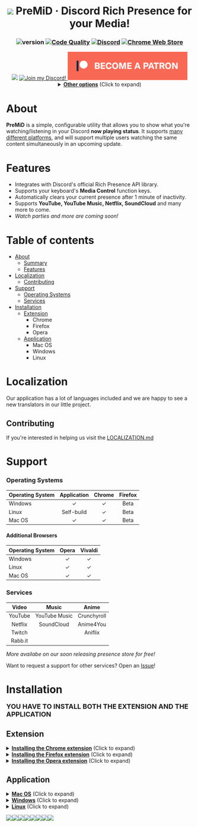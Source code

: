 <div align="center">

# <img src="gitassets/icon.png" width="24px" draggable="false"><b> </b>PreMiD &middot; Discord Rich Presence for your Media!

### ![version](https://img.shields.io/badge/Version-1.4-brightgreen.svg?style=for-the-badge) [![Code Quality](https://img.shields.io/codacy/grade/aaefef1998e644118a506a3c03c5b7e2.svg?style=for-the-badge)](https://www.codacy.com/project/Timeraa/PreMiD/dashboard?utm_source=github.com&utm_medium=referral&utm_content=PreMiD/PreMiD&utm_campaign=Badge_Grade_Dashboard&branchId=10584370) [![Discord](https://img.shields.io/discord/493130730549805057.svg?style=for-the-badge)](https://discord.gg/WvfVZ8T) [![Chrome Web Store](https://img.shields.io/chrome-web-store/d/agjnjboanicjcpenljmaaigopkgdnihi.svg?label=Chrome&logo=google%20chrome&logoColor=white&colorA=4285F4&style=for-the-badge)](https://chrome.google.com/webstore/detail/premid/agjnjboanicjcpenljmaaigopkgdnihi)

<img src="gitassets/PreMiDExample.png">

<a target="_blank" href="https://discord.gg/WvfVZ8T" title="Join our Discord!">
<img draggable="false" src="https://discordapp.com/api/guilds/493130730549805057/widget.png?style=banner2" height="76px" draggable="false" alt="Join my Discord!">
</a>
<a target="_blank" href="https://www.patreon.com/bePatron?u=4610890" data-patreon-widget-type="become-patron-button"><img src="gitassets/patreonBTN.png" draggable="false" height="76px" alt="Support me on Patreon!"></a>
<details>
  <summary><b><u>Other options</u></b> (Click to expand)</summary>

  <ol>

<a target="_blank" href="https://ko-fi.com/E1E1HLLE"><img draggable="false" height="56px" src='https://az743702.vo.msecnd.net/cdn/kofi1.png?v=0' border='0' alt='Buy Me a Coffee at ko-fi.com' /></a>

<a target="_blank" href="https://www.paypal.com/cgi-bin/webscr?cmd=_s-xclick&hosted_button_id=ZU8Q766ACS2WS&lc=US"><img src="gitassets/PayPal.svg" height="56px" draggable="false" alt="PayPal"></a>

#### BitCoin: `18WHUcQbThwExKhUyLGPRFUGSwFqftpsEn`

  </ol>
</details>
</div>

# About

**PreMiD** is a simple, configurable utility that allows you to show what you're watching/listening in your Discord **now playing status**. It supports [many different platforms](#support), and will support multiple users watching the same content simultaneously in an upcoming update.

# Features

- Integrates with Discord's official Rich Presence API library.
- Supports your keyboard's **Media Control** function keys.
- Automatically clears your current presence after 1 minute of inactivity.
- Supports **YouTube, YouTube Music, Netflix, SoundCloud** and many more to come.
- _Watch parties and more are coming soon!_

# Table of contents

- [About](#about)
  - [Summary](#summary)
  - [Features](#features)
- [Localization](#localization)
  - [Contributing](#contributing)
- [Support](#support)
  - [Operating Systems](#operating-systems)
  - [Services](#services)
- [Installation](#installation)
  - [Extension](#extension)
    - Chrome
    - Firefox
    - Opera
  - [Application](#application)
    - Mac OS
    - Windows
    - Linux

# Localization

Our application has a lot of languages included and we are happy to see a new translators in our little project.

## Contributing

If you're interested in helping us visit the [LOCALIZATION.md](LOCALIZATION.md)

# Support

### **Operating Systems**

| Operating System | Application | Chrome | Firefox |
| :--------------- | :---------: | :----: | :-----: |
| Windows          |      ✓      |   ✓    |  Beta   |
| Linux            | Self-build  |   ✓    |  Beta   |
| Mac OS           |      ✓      |   ✓    |  Beta   |

#### **Additional Browsers**

| Operating System | Opera | Vivaldi |
| :--------------- | :---: | :-----: |
| Windows          |   ✓   |    ✓    |
| Linux            |   ✓   |    ✓    |
| Mac OS           |   ✓   |    ✓    |

### **Services**

|  Video  |     Music     |    Anime    |
| :-----: | :-----------: | :---------: |
| YouTube | YouTube Music | Crunchyroll |
| Netflix |  SoundCloud   |  Anime4You  |
| Twitch  |               |   Aniflix   |
| Rabb.it |               |             |

<i>More availabe on our soon releasing presence store for free!</i>

Want to request a support for other services? Open an [Issue](https://github.com/PreMiD/PreMiD/issues/new?template=service_request.md)!

# Installation

<b><font size="4">YOU HAVE TO INSTALL BOTH THE EXTENSION AND THE APPLICATION</font></b>

## Extension

<details>
  <summary><b><u>Installing the Chrome extension</u></b> (Click to expand)</summary>
  <h1>Chrome Extension Installation</h1>
  <ol>
    <li>Click <a href="https://chrome.google.com/webstore/detail/premid/agjnjboanicjcpenljmaaigopkgdnihi">this</a> link</li>
    </li>
    <li>Click "Add to Chrome"</li>
    <li>Install the <a href="#application">application</a></li>
  </ol>
</details>
<details>
  <summary><b><u>Installing the Firefox extension</u></b> (Click to expand)</summary>
  <h1>Firefox Extension Installation</h1>
  <ol>
    <b>Firefox removed our Extension from the addon store.<br>
      We're currently trying upload it to our own servers and could revive it from the dead.<br>
      Until then, we have to stay positive and you have to download our addon manually <u>or just use another browser!</u></b>
    <li>Switch to the <a href="https://github.com/PreMiD/PreMiD/releases">releases tab</a></li>
    </li>
    <li>Download <a href="https://github.com/PreMiD/PreMiD/releases">premid-1.3.1.2-fx.xpi</a></li>
    <li>Got to <a href="about:addons">about:addons</a></li>
    <li>Click on the little gear symbol on the upper right hand side</li>
    <li>Choose <b>"Install add-on from file"</b></li>
    <li>Select the file you downloaded recently</li>
    <li>Accept the installation by clicking on <b>"Add"</b></li>
    <li>Install the <a href="#application">application</a></li>
  </ol>
</details>
<details>
<summary><b><u>Installing the Opera extension</u></b> (Click to expand)</summary>
  <h1>Opera Extension Installation</h1>
  <ol>
    <li>Install the extension called "<a href="https://addons.opera.com/en/extensions/details/install-chrome-extensions/">Install Chrome Extensions</a>"
    </li>
    <li>Now install the <a href="https://chrome.google.com/webstore/detail/premid/agjnjboanicjcpenljmaaigopkgdnihi">PreMiD extension</a></li>
    <li>Install the <a href="#application">application</a></li>
  </ol>
</details>

## Application

<details>
  <summary><b><u>Mac OS</u></b> (Click to expand)</summary>
  <h1>Installation on Mac OS</h1>
  <ol>
    <li>Download the latest version of the <a href="https://github.com/PreMiD/PreMiD/releases/latest">application</a>
    </li>
    <li>Open the downloaded <b>.dmg</b> file</li>
    <li>Drag <b>PreMiD</b> Into your <b>Applications</b> Folder</li>
    <li>Open your Launchpad or press F4</li>
    <li>Open <b>PreMiD</b></li>
    <li>Press <b>"Allow"</b> if a window pops up</li>
    <li>Install <a href="#extension">extension</a> if not already</li>
  </ol>
</details>

<details>
  <summary><b><u>Windows</u></b> (Click to expand)</summary>
  <h1>Installation on Windows</h1>
  <ol>
    <li>Download the latest installer from <a href="https://github.com/PreMiD/PreMiD/releases/">here</a></li>
    <li>Open the downloaded <b>.exe</b> installer</li>
    <li>If SmartScreen comes up press more informations then press run anyways. (It's not a virus, I promise.)</li>
    <li>YouTube Presence should install itself and start automatically. (You can tell by looking at the taskbar.)</li>
    <li>Install the <a href="#extension">extension</a>, if you haven't already.</li>
  </ol>
</details>

<details>
  <summary><b><u>Linux</u></b> (Click to expand)</summary>
  <h1>Installation on Linux</h1>
  <p>If you want to talk about the GNU/Linux support: https://github.com/PreMiD/PreMiD/issues/21</p>
  <ol>
    <li>Clone the repository: <code>git clone https://github.com/PreMiD/PreMiD.git</code></li>
    <li>Change the working directory: <code>cd PreMiD/src</code></li>
    <li>Install dependencies and the application itself: <code>npm install</code></li>
    <li>Now you can start the application: <code>npm start</code></li>
  </ol>
</details>

[![](https://sourcerer.io/fame/Timeraa/Timeraa/PreMiD/images/0)](https://sourcerer.io/fame/Timeraa/Timeraa/PreMiD/links/0)[![](https://sourcerer.io/fame/Timeraa/Timeraa/PreMiD/images/1)](https://sourcerer.io/fame/Timeraa/Timeraa/PreMiD/links/1)[![](https://sourcerer.io/fame/Timeraa/Timeraa/PreMiD/images/2)](https://sourcerer.io/fame/Timeraa/Timeraa/PreMiD/links/2)[![](https://sourcerer.io/fame/Timeraa/Timeraa/PreMiD/images/3)](https://sourcerer.io/fame/Timeraa/Timeraa/PreMiD/links/3)[![](https://sourcerer.io/fame/Timeraa/Timeraa/PreMiD/images/4)](https://sourcerer.io/fame/Timeraa/Timeraa/PreMiD/links/4)[![](https://sourcerer.io/fame/Timeraa/Timeraa/PreMiD/images/5)](https://sourcerer.io/fame/Timeraa/Timeraa/PreMiD/links/5)[![](https://sourcerer.io/fame/Timeraa/Timeraa/PreMiD/images/6)](https://sourcerer.io/fame/Timeraa/Timeraa/PreMiD/links/6)[![](https://sourcerer.io/fame/Timeraa/Timeraa/PreMiD/images/7)](https://sourcerer.io/fame/Timeraa/Timeraa/PreMiD/links/7)
